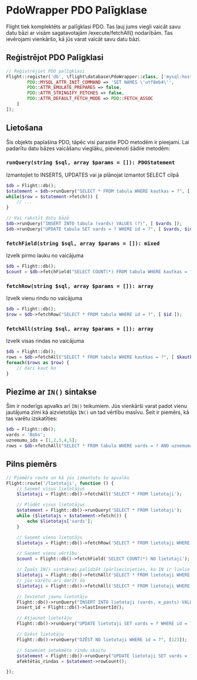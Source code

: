 # PdoWrapper PDO Palīgklase

Flight tiek komplektēts ar palīgklasi PDO. Tas ļauj jums viegli vaicāt savu datu bāzi ar visām sagatavotajām /execute/fetchAll() nodarībām. Tas ievērojami vienkāršo, kā jūs varat vaicāt savu datu bāzi.

## Reģistrējot PDO Palīgklasi

```php
// Reģistrējiet PDO palīgklasi
Flight::register('db', \flight\database\PdoWrapper::class, ['mysql:host=localhost;dbname=cool_db_name', 'lietotājs', 'parole', [
		PDO::MYSQL_ATTR_INIT_COMMAND => 'SET NAMES \'utf8mb4\'',
		PDO::ATTR_EMULATE_PREPARES => false,
		PDO::ATTR_STRINGIFY_FETCHES => false,
		PDO::ATTR_DEFAULT_FETCH_MODE => PDO::FETCH_ASSOC
	]
]);
```

## Lietošana
Šis objekts paplašina PDO, tāpēc visi parastie PDO metodēm ir pieejami. Lai padarītu datu bāzes vaicāšanu vieglāku, pievienoti šādiie metodēm:

### `runQuery(string $sql, array $params = []): PDOStatement`
Izmantojiet to INSERTS, UPDATES vai ja plānojat izmantot SELECT cilpā

```php
$db = Flight::db();
$statement = $db->runQuery("SELECT * FROM tabula WHERE kautkas = ?", [ $kautkas ]);
while($row = $statement->fetch()) {
	// ...
}

// Vai rakstīt datu bāzē
$db->runQuery("INSERT INTO tabula (vards) VALUES (?)", [ $vards ]);
$db->runQuery("UPDATE tabula SET vards = ? WHERE id = ?", [ $vards, $id ]);
```

### `fetchField(string $sql, array $params = []): mixed`
Izvelk pirmo lauku no vaicājuma

```php
$db = Flight::db();
$count = $db->fetchField("SELECT COUNT(*) FROM tabula WHERE kautkas = ?", [ $kautkas ]);
```

### `fetchRow(string $sql, array $params = []): array`
Izvelk vienu rindu no vaicājuma

```php
$db = Flight::db();
$row = $db->fetchRow("SELECT * FROM tabula WHERE id = ?", [ $id ]);
```

### `fetchAll(string $sql, array $params = []): array`
Izvelk visas rindas no vaicājuma

```php
$db = Flight::db();
rows = $db->fetchAll("SELECT * FROM tabula WHERE kautkas = ?", [ $kautkas ]);
foreach($rows as $row) {
	// dari kaut ko
}
```

## Piezīme ar `IN()` sintakse
Šim ir noderīgs apvalks arī `IN()` teikumiem. Jūs vienkārši varat padot vienu jautājuma zīmi kā aizvietotājs `IN()` un tad vērtību masīvu. Šeit ir piemērs, kā tas varētu izskatīties:

```php
$db = Flight::db();
vards = 'Bobs';
uznemumu_ids = [1,2,3,4,5];
rows = $db->fetchAll("SELECT * FROM tabula WHERE vards = ? AND uznemuma_id IN (?)", [ $vards, $uznemumu_ids ]);
```

## Pilns piemērs

```php
// Piemēra route un kā jūs izmantotu šo apvalku
Flight::route('/lietotaji', function () {
	// Saņemt visus lietotājus
	$lietotaji = Flight::db()->fetchAll('SELECT * FROM lietotaji');

	// Plūdēt visus lietotājus
	$statement = Flight::db()->runQuery('SELECT * FROM lietotaji');
	while ($lietotajs = $statement->fetch()) {
		echo $lietotajs['vards'];
	}

	// Saņemt vienu lietotāju
	$lietotajs = Flight::db()->fetchRow('SELECT * FROM lietotaji WHERE id = ?', [123]);

	// Saņemt vienu vērtību
	$count = Flight::db()->fetchField('SELECT COUNT(*) NO lietotaji');

	// Īpašs IN() sintaksei palīdzēt (pārliecinieties, ka IN ir lielie burti)
	$lietotaji = Flight::db()->fetchAll('SELECT * FROM lietotaji WHERE id IN (?)', [[1,2,3,4,5]]);
	// jūs varētu arī darīt šo
	$lietotaji = Flight::db()->fetchAll('SELECT * FROM lietotaji WHERE id IN (?)', [ '1,2,3,4,5']);

	// Ievietot jaunu lietotāju
	Flight::db()->runQuery("INSERT INTO lietotaji (vards, e_pasts) VALUES (?, ?)", ['Bobs', 'bobs@piemers.lv']);
	insert_id = Flight::db()->lastInsertId();

	// Atjaunot lietotāju
	Flight::db()->runQuery("UPDATE lietotaji SET vards = ? WHERE id = ?", ['Bobs', 123]);

	// Dzēst lietotāju
	Flight::db()->runQuery("DZĒST NO lietotaji WHERE id = ?", [123]);

	// Saņemiet ietekmēto rindu skaitu
	$statement = Flight::db()->runQuery("UPDATE lietotaji SET vards = ? WHERE vards = ?", ['Bobs', 'Sally']);
	afektētās_rindas = $statement->rowCount();

});
```